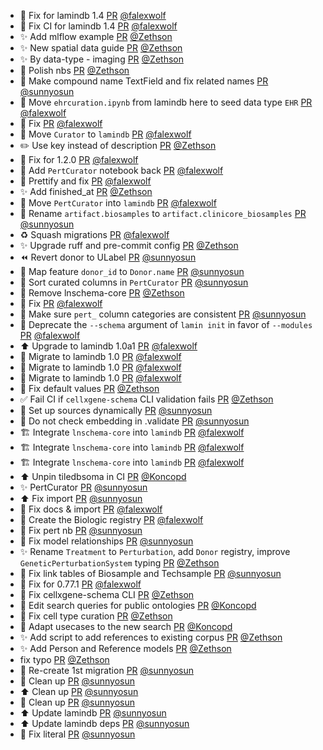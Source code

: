 - 💚 Fix for lamindb 1.4 [PR](https://github.com/laminlabs/lamin-usecases/pull/189) [@falexwolf](https://github.com/falexwolf)
- 💚 Fix CI for lamindb 1.4 [PR](https://github.com/laminlabs/cellxgene-lamin/pull/123) [@falexwolf](https://github.com/falexwolf)
- ✨ Add mlflow example [PR](https://github.com/laminlabs/lamin-mlops/pull/24) [@Zethson](https://github.com/Zethson)
- ✨ New spatial data guide [PR](https://github.com/laminlabs/lamin-usecases/pull/181) [@Zethson](https://github.com/Zethson)
- ✨ By data-type - imaging [PR](https://github.com/laminlabs/lamin-usecases/pull/182) [@Zethson](https://github.com/Zethson)
- 🎨 Polish nbs [PR](https://github.com/laminlabs/lamin-mlops/pull/22) [@Zethson](https://github.com/Zethson)
- 🎨 Make compound name TextField and fix related names [PR](https://github.com/laminlabs/wetlab/pull/108) [@sunnyosun](https://github.com/sunnyosun)
- 🚚 Move `ehrcuration.ipynb` from lamindb here to seed data type `EHR` [PR](https://github.com/laminlabs/lamin-usecases/pull/188) [@falexwolf](https://github.com/falexwolf)
- 💚 Fix [PR](https://github.com/laminlabs/cellxgene-lamin/pull/122) [@falexwolf](https://github.com/falexwolf)
- 🚚 Move `Curator` to `lamindb` [PR](https://github.com/laminlabs/cellxgene-lamin/pull/120) [@falexwolf](https://github.com/falexwolf)
- ✏️ Use key instead of description [PR](https://github.com/laminlabs/nextflow-lamin/pull/47) [@Zethson](https://github.com/Zethson)
- 📝 Fix for 1.2.0 [PR](https://github.com/laminlabs/lamin-usecases/pull/185) [@falexwolf](https://github.com/falexwolf)
- 📝 Add `PertCurator` notebook back [PR](https://github.com/laminlabs/wetlab/pull/105) [@falexwolf](https://github.com/falexwolf)
- 💚 Prettify and fix [PR](https://github.com/laminlabs/lamin-mlops/pull/21) [@falexwolf](https://github.com/falexwolf)
- ✨ Add finished_at [PR](https://github.com/laminlabs/nextflow-lamin/pull/45) [@Zethson](https://github.com/Zethson)
- 🚚  Move `PertCurator` into `lamindb` [PR](https://github.com/laminlabs/wetlab/pull/103) [@falexwolf](https://github.com/falexwolf)
- 🚚 Rename `artifact.biosamples` to `artifact.clinicore_biosamples` [PR](https://github.com/laminlabs/clinicore/pull/18) [@sunnyosun](https://github.com/sunnyosun)
- ♻️ Squash migrations [PR](https://github.com/laminlabs/wetlab/pull/101) [@falexwolf](https://github.com/falexwolf)
- ✨ Upgrade ruff and pre-commit config [PR](https://github.com/laminlabs/lamin-usecases/pull/180) [@Zethson](https://github.com/Zethson)
- ⏪️ Revert donor to ULabel [PR](https://github.com/laminlabs/wetlab/pull/99) [@sunnyosun](https://github.com/sunnyosun)
- 💚 Map feature `donor_id` to `Donor.name` [PR](https://github.com/laminlabs/wetlab/pull/95) [@sunnyosun](https://github.com/sunnyosun)
- 🎨 Sort curated columns in `PertCurator` [PR](https://github.com/laminlabs/wetlab/pull/94) [@sunnyosun](https://github.com/sunnyosun)
- 🎨 Remove lnschema-core [PR](https://github.com/laminlabs/cellregistry/pull/5) [@Zethson](https://github.com/Zethson)
- 💚 Fix [PR](https://github.com/laminlabs/lamin-usecases/pull/179) [@falexwolf](https://github.com/falexwolf)
- 🎨 Make sure `pert_` column categories are consistent [PR](https://github.com/laminlabs/wetlab/pull/92) [@sunnyosun](https://github.com/sunnyosun)
- 🚚 Deprecate the `--schema` argument of `lamin init` in favor of `--modules` [PR](https://github.com/laminlabs/wetlab/pull/93) [@falexwolf](https://github.com/falexwolf)
- ⬆️ Upgrade to lamindb 1.0a1 [PR](https://github.com/laminlabs/lamin-usecases/pull/178) [@falexwolf](https://github.com/falexwolf)
- 🚚 Migrate to lamindb 1.0 [PR](https://github.com/laminlabs/clinicore/pull/17) [@falexwolf](https://github.com/falexwolf)
- 🚚 Migrate to lamindb 1.0 [PR](https://github.com/laminlabs/wetlab/pull/90) [@falexwolf](https://github.com/falexwolf)
- 🚚 Migrate to lamindb 1.0 [PR](https://github.com/laminlabs/ourprojects/pull/8) [@falexwolf](https://github.com/falexwolf)
- 🐛 Fix default values [PR](https://github.com/laminlabs/cellxgene-lamin/pull/119) [@Zethson](https://github.com/Zethson)
- ✅ Fail CI if `cellxgene-schema` CLI validation fails [PR](https://github.com/laminlabs/cellxgene-lamin/pull/111) [@Zethson](https://github.com/Zethson)
- 🎨 Set up sources dynamically [PR](https://github.com/laminlabs/wetlab/pull/91) [@sunnyosun](https://github.com/sunnyosun)
- 🎨 Do not check embedding in .validate [PR](https://github.com/laminlabs/cellxgene-lamin/pull/114) [@sunnyosun](https://github.com/sunnyosun)
- 🏗️ Integrate `lnschema-core` into `lamindb` [PR](https://github.com/laminlabs/ourprojects/pull/7) [@falexwolf](https://github.com/falexwolf)
- 🏗️ Integrate `lnschema-core` into `lamindb` [PR](https://github.com/laminlabs/clinicore/pull/16) [@falexwolf](https://github.com/falexwolf)
- 🏗️ Integrate `lnschema-core` into `lamindb` [PR](https://github.com/laminlabs/wetlab/pull/89) [@falexwolf](https://github.com/falexwolf)
- ⬆️ Unpin tiledbsoma in CI [PR](https://github.com/laminlabs/lamin-usecases/pull/177) [@Koncopd](https://github.com/Koncopd)
- ✨ PertCurator [PR](https://github.com/laminlabs/wetlab/pull/88) [@sunnyosun](https://github.com/sunnyosun)
- ⬆️ Fix import [PR](https://github.com/laminlabs/cellxgene-lamin/pull/112) [@sunnyosun](https://github.com/sunnyosun)
- 🐛 Fix docs & import [PR](https://github.com/laminlabs/wetlab/pull/87) [@falexwolf](https://github.com/falexwolf)
- 🍱 Create the Biologic registry [PR](https://github.com/laminlabs/wetlab/pull/86) [@falexwolf](https://github.com/falexwolf)
- 📝 Fix pert nb [PR](https://github.com/laminlabs/lamin-usecases/pull/176) [@sunnyosun](https://github.com/sunnyosun)
- 🎨 Fix model relationships [PR](https://github.com/laminlabs/wetlab/pull/83) [@sunnyosun](https://github.com/sunnyosun)
- ✨ Rename `Treatment` to `Perturbation`, add `Donor` registry, improve `GeneticPerturbationSystem` typing [PR](https://github.com/laminlabs/wetlab/pull/80) [@Zethson](https://github.com/Zethson)
- 🎨 Fix link tables of Biosample and Techsample [PR](https://github.com/laminlabs/wetlab/pull/81) [@sunnyosun](https://github.com/sunnyosun)
- 💚 Fix for 0.77.1 [PR](https://github.com/laminlabs/lamin-usecases/pull/174) [@falexwolf](https://github.com/falexwolf)
- 🎨 Fix cellxgene-schema CLI [PR](https://github.com/laminlabs/cellxgene-lamin/pull/110) [@Zethson](https://github.com/Zethson)
- 📝 Edit search queries for public ontologies [PR](https://github.com/laminlabs/lamin-usecases/pull/173) [@Koncopd](https://github.com/Koncopd)
- 🐛 Fix cell type curation [PR](https://github.com/laminlabs/lamin-usecases/pull/172) [@Zethson](https://github.com/Zethson)
- 📝 Adapt usecases to the new search [PR](https://github.com/laminlabs/lamin-usecases/pull/171) [@Koncopd](https://github.com/Koncopd)
- ✨ Add script to add references to existing corpus [PR](https://github.com/laminlabs/cellxgene-lamin/pull/108) [@Zethson](https://github.com/Zethson)
- ✨ Add Person and Reference models [PR](https://github.com/laminlabs/ourprojects/pull/5) [@Zethson](https://github.com/Zethson)
- fix typo [PR](https://github.com/laminlabs/cellregistry/pull/4) [@Zethson](https://github.com/Zethson)
- 🎨 Re-create 1st migration [PR](https://github.com/laminlabs/ourprojects/pull/4) [@sunnyosun](https://github.com/sunnyosun)
- 🎨 Clean up [PR](https://github.com/laminlabs/ourprojects/pull/3) [@sunnyosun](https://github.com/sunnyosun)
- ⬆️ Clean up [PR](https://github.com/laminlabs/cellregistry/pull/3) [@sunnyosun](https://github.com/sunnyosun)
- 🎨 Clean up [PR](https://github.com/laminlabs/clinicore/pull/15) [@sunnyosun](https://github.com/sunnyosun)
- ⬆️ Update lamindb [PR](https://github.com/laminlabs/findrefs/pull/4) [@sunnyosun](https://github.com/sunnyosun)
- ⬆️ Update lamindb deps [PR](https://github.com/laminlabs/wetlab/pull/76) [@sunnyosun](https://github.com/sunnyosun)
- 💚 Fix literal [PR](https://github.com/laminlabs/lamin-usecases/pull/170) [@sunnyosun](https://github.com/sunnyosun)
